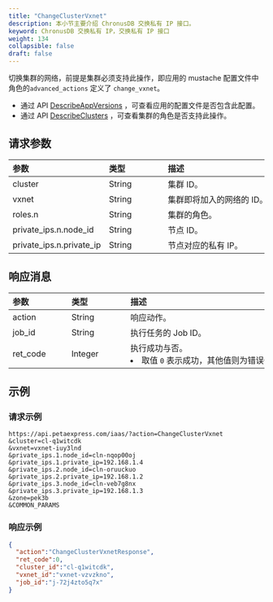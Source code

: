 ```yaml
---
title: "ChangeClusterVxnet"
description: 本小节主要介绍 ChronusDB 交换私有 IP 接口。 
keyword: ChronusDB 交换私有 IP，交换私有 IP 接口
weight: 134
collapsible: false
draft: false
---
```




切换集群的网络，前提是集群必须支持此操作，即应用的 mustache 配置文件中角色的`advanced_actions` 定义了 `change_vxnet`。

- 通过 API [DescribeAppVersions](../describe_app_versions/) ，可查看应用的配置文件是否包含此配置。
- 通过 API [DescribeClusters](../describe_clusters/) ，可查看集群的角色是否支持此操作。

## 请求参数

|<span style="display:inline-block;width:100px">参数</span> |<span style="display:inline-block;width:100px">类型</span>|<span style="display:inline-block;width:380px">描述</span>|<span style="display:inline-block;width:100px">是否必选</span>|
| :--- | :--- | :--- | :--- |
| cluster | String | 集群 ID。 | Yes |
| vxnet | String | 集群即将加入的网络的 ID。 | Yes |
| roles.n | String | 集群的角色。 | No |
| private_ips.n.node_id | String | 节点 ID。 | No |
| private_ips.n.private_ip | String | 节点对应的私有 IP。 | No |

## 响应消息

|<span style="display:inline-block;width:100px">参数</span> |<span style="display:inline-block;width:100px">类型</span>|<span style="display:inline-block;width:380px">描述</span>|
| :--- | :--- | :--- | 
| action | String | 响应动作。 |
| job_id | String | 执行任务的 Job ID。 |
| ret_code | Integer | 执行成功与否。<li>取值 `0` 表示成功，其他值则为错误代码。  |

## 示例 

### 请求示例

```shell
https://api.petaexpress.com/iaas/?action=ChangeClusterVxnet
&cluster=cl-q1witcdk
&vxnet=vxnet-iuy3lnd
&private_ips.1.node_id=cln-nqop00oj
&private_ips.1.private_ip=192.168.1.4
&private_ips.2.node_id=cln-oruuckuo
&private_ips.2.private_ip=192.168.1.2
&private_ips.3.node_id=cln-veb7g8nx
&private_ips.3.private_ip=192.168.1.3
&zone=pek3b
&COMMON_PARAMS
```

### 响应示例

```json
{
  "action":"ChangeClusterVxnetResponse",
  "ret_code":0,
  "cluster_id":"cl-q1witcdk",
  "vxnet_id":"vxnet-vzvzkno",
  "job_id":"j-72j4zto5q7x"
}

```
